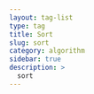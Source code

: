 ```yaml
---
layout: tag-list
type: tag
title: Sort
slug: sort
category: algorithm
sidebar: true
description: >
  sort
---
```

